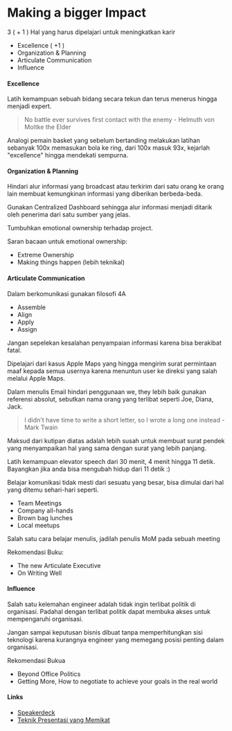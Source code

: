 Making a bigger Impact
======================

3 ( + 1 ) Hal yang harus dipelajari untuk meningkatkan karir

-	Excellence ( +1 )
-	Organization & Planning
-	Articulate Communication
-	Influence

#### Excellence

Latih kemampuan sebuah bidang secara tekun dan terus menerus hingga menjadi expert.

> No battle ever survives first contact with the enemy - Helmuth von Moltke the Elder

Analogi pemain basket yang sebelum bertanding melakukan latihan sebanyak 100x memasukan bola ke ring, dari 100x masuk 93x, kejarlah "excellence" hingga mendekati sempurna.

#### Organization & Planning

Hindari alur informasi yang broadcast atau terkirim dari satu orang ke orang lain membuat kemungkinan informasi yang diberikan berbeda-beda.

Gunakan Centralized Dashboard sehingga alur informasi menjadi ditarik oleh penerima dari satu sumber yang jelas.

Tumbuhkan emotional ownership terhadap project.

Saran bacaan untuk emotional ownership:

-	Extreme Ownership
-	Making things happen (lebih teknikal)

#### Articulate Communication

Dalam berkomunikasi gunakan filosofi 4A

-	Assemble
-	Align
-	Apply
-	Assign

Jangan sepelekan kesalahan penyampaian informasi karena bisa berakibat fatal.

Dipelajari dari kasus Apple Maps yang hingga mengirim surat permintaan maaf kepada semua usernya karena menuntun user ke direksi yang salah melalui Apple Maps.

Dalam menulis Email hindari penggunaan we, they lebih baik gunakan referensi absolut, sebutkan nama orang yang terlibat seperti Joe, Diana, Jack.

> I didn't have time to write a short letter, so I wrote a long one instead - Mark Twain

Maksud dari kutipan diatas adalah lebih susah untuk membuat surat pendek yang menyampaikan hal yang sama dengan surat yang lebih panjang.

Latih kemampuan elevator speech dari 30 menit, 4 menit hingga 11 detik. Bayangkan jika anda bisa mengubah hidup dari 11 detik :)

Belajar komunikasi tidak mesti dari sesuatu yang besar, bisa dimulai dari hal yang ditemu sehari-hari seperti.

-	Team Meetings
-	Company all-hands
-	Brown bag lunches
-	Local meetups

Salah satu cara belajar menulis, jadilah penulis MoM pada sebuah meeting

Rekomendasi Buku:

-	The new Articulate Executive
-	On Writing Well

#### Influence

Salah satu kelemahan engineer adalah tidak ingin terlibat politik di organisasi. Padahal dengan terlibat politik dapat membuka akses untuk mempengaruhi organisasi.

Jangan sampai keputusan bisnis dibuat tanpa memperhitungkan sisi teknologi karena kurangnya engineer yang memegang posisi penting dalam organisasi.

Rekomendasi Bukua

-	Beyond Office Politics
-	Getting More, How to negotiate to achieve your goals in the real world

#### Links

-	[Speakerdeck](https://speakerdeck.com/ariya/making-a-bigger-impact)
-	[Teknik Presentasi yang Memikat](https://youtu.be/cUjewztqx14)
